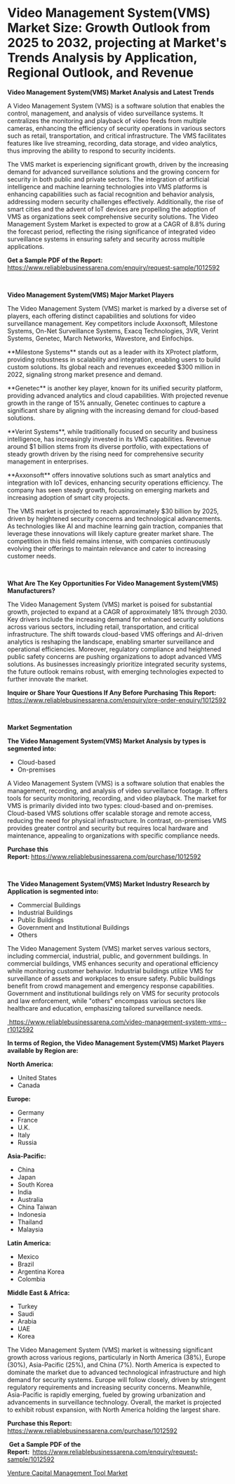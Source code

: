 <p><h1>Video Management System(VMS) Market Size: Growth Outlook from 2025 to 2032, projecting at Market's Trends Analysis by Application, Regional Outlook, and Revenue</h1></p><p><strong>Video Management System(VMS) Market Analysis and Latest Trends</strong></p>
<p><p>A Video Management System (VMS) is a software solution that enables the control, management, and analysis of video surveillance systems. It centralizes the monitoring and playback of video feeds from multiple cameras, enhancing the efficiency of security operations in various sectors such as retail, transportation, and critical infrastructure. The VMS facilitates features like live streaming, recording, data storage, and video analytics, thus improving the ability to respond to security incidents.</p><p>The VMS market is experiencing significant growth, driven by the increasing demand for advanced surveillance solutions and the growing concern for security in both public and private sectors. The integration of artificial intelligence and machine learning technologies into VMS platforms is enhancing capabilities such as facial recognition and behavior analysis, addressing modern security challenges effectively. Additionally, the rise of smart cities and the advent of IoT devices are propelling the adoption of VMS as organizations seek comprehensive security solutions. The Video Management System Market is expected to grow at a CAGR of 8.8% during the forecast period, reflecting the rising significance of integrated video surveillance systems in ensuring safety and security across multiple applications.</p></p>
<p><strong>Get a Sample PDF of the Report:&nbsp;</strong> <a href="https://www.reliablebusinessarena.com/enquiry/request-sample/1012592?utm_campaign=2982&utm_medium=2&utm_source=Github&utm_content=ia&utm_term=11032025&utm_id=video-management-systemvms">https://www.reliablebusinessarena.com/enquiry/request-sample/1012592</a></p>
<p>&nbsp;</p>
<p><strong>Video Management System(VMS) Major Market Players</strong></p>
<p><p>The Video Management System (VMS) market is marked by a diverse set of players, each offering distinct capabilities and solutions for video surveillance management. Key competitors include Axxonsoft, Milestone Systems, On-Net Surveillance Systems, Exacq Technologies, 3VR, Verint Systems, Genetec, March Networks, Wavestore, and Einfochips.</p><p>**Milestone Systems** stands out as a leader with its XProtect platform, providing robustness in scalability and integration, enabling users to build custom solutions. Its global reach and revenues exceeded $300 million in 2022, signaling strong market presence and demand.</p><p>**Genetec** is another key player, known for its unified security platform, providing advanced analytics and cloud capabilities. With projected revenue growth in the range of 15% annually, Genetec continues to capture a significant share by aligning with the increasing demand for cloud-based solutions.</p><p>**Verint Systems**, while traditionally focused on security and business intelligence, has increasingly invested in its VMS capabilities. Revenue around $1 billion stems from its diverse portfolio, with expectations of steady growth driven by the rising need for comprehensive security management in enterprises.</p><p>**Axxonsoft** offers innovative solutions such as smart analytics and integration with IoT devices, enhancing security operations efficiency. The company has seen steady growth, focusing on emerging markets and increasing adoption of smart city projects.</p><p>The VMS market is projected to reach approximately $30 billion by 2025, driven by heightened security concerns and technological advancements. As technologies like AI and machine learning gain traction, companies that leverage these innovations will likely capture greater market share. The competition in this field remains intense, with companies continuously evolving their offerings to maintain relevance and cater to increasing customer needs.</p></p>
<p>&nbsp;</p>
<p><strong>What Are The Key Opportunities For Video Management System(VMS) Manufacturers?</strong></p>
<p><p>The Video Management System (VMS) market is poised for substantial growth, projected to expand at a CAGR of approximately 18% through 2030. Key drivers include the increasing demand for enhanced security solutions across various sectors, including retail, transportation, and critical infrastructure. The shift towards cloud-based VMS offerings and AI-driven analytics is reshaping the landscape, enabling smarter surveillance and operational efficiencies. Moreover, regulatory compliance and heightened public safety concerns are pushing organizations to adopt advanced VMS solutions. As businesses increasingly prioritize integrated security systems, the future outlook remains robust, with emerging technologies expected to further innovate the market.</p></p>
<p><strong>Inquire or Share Your Questions If Any Before Purchasing This Report:</strong> <a href="https://www.reliablebusinessarena.com/enquiry/pre-order-enquiry/1012592?utm_campaign=2982&utm_medium=2&utm_source=Github&utm_content=ia&utm_term=11032025&utm_id=video-management-systemvms">https://www.reliablebusinessarena.com/enquiry/pre-order-enquiry/1012592</a></p>
<p>&nbsp;</p>
<p><strong>Market Segmentation</strong></p>
<p><strong>The Video Management System(VMS) Market Analysis by types is segmented into:</strong></p>
<p><ul><li>Cloud-based</li><li>On-premises</li></ul></p>
<p><p>A Video Management System (VMS) is a software solution that enables the management, recording, and analysis of video surveillance footage. It offers tools for security monitoring, recording, and video playback. The market for VMS is primarily divided into two types: cloud-based and on-premises. Cloud-based VMS solutions offer scalable storage and remote access, reducing the need for physical infrastructure. In contrast, on-premises VMS provides greater control and security but requires local hardware and maintenance, appealing to organizations with specific compliance needs.</p></p>
<p><strong>Purchase this Report:&nbsp;</strong><a href="https://www.reliablebusinessarena.com/purchase/1012592?utm_campaign=2982&utm_medium=2&utm_source=Github&utm_content=ia&utm_term=11032025&utm_id=video-management-systemvms">https://www.reliablebusinessarena.com/purchase/1012592</a></p>
<p>&nbsp;</p>
<p><strong>The Video Management System(VMS) Market Industry Research by Application is segmented into:</strong></p>
<p><ul><li>Commercial Buildings</li><li>Industrial Buildings</li><li>Public Buildings</li><li>Government and Institutional Buildings</li><li>Others</li></ul></p>
<p><p>The Video Management System (VMS) market serves various sectors, including commercial, industrial, public, and government buildings. In commercial buildings, VMS enhances security and operational efficiency while monitoring customer behavior. Industrial buildings utilize VMS for surveillance of assets and workplaces to ensure safety. Public buildings benefit from crowd management and emergency response capabilities. Government and institutional buildings rely on VMS for security protocols and law enforcement, while "others" encompass various sectors like healthcare and education, emphasizing tailored surveillance needs.</p></p>
<p><a href="https://www.reliablebusinessarena.com/video-management-system-vms--r1012592?utm_campaign=2982&utm_medium=2&utm_source=Github&utm_content=ia&utm_term=11032025&utm_id=video-management-systemvms">&nbsp;https://www.reliablebusinessarena.com/video-management-system-vms--r1012592</a></p>
<p><strong>In terms of Region, the Video Management System(VMS) Market Players available by Region are:</strong></p>
<p>
    <p> <strong> North America: </strong>
        <ul>
            <li>United States</li>
            <li>Canada</li>
        </ul>
        </p> 
    <p> <strong> Europe: </strong>
        <ul>
            <li>Germany</li>
            <li>France</li>
            <li>U.K.</li>
            <li>Italy</li>
            <li>Russia</li>
        </ul>
        </p> 
    <p> <strong> Asia-Pacific: </strong>
        <ul>
            <li>China</li>
            <li>Japan</li>
            <li>South Korea</li>
            <li>India</li>
            <li>Australia</li>
            <li>China Taiwan</li>
            <li>Indonesia</li>
            <li>Thailand</li>
            <li>Malaysia</li>
        </ul>
        </p> 
    <p> <strong> Latin America: </strong>
        <ul>
            <li>Mexico</li>
            <li>Brazil</li>
            <li>Argentina Korea</li>
            <li>Colombia</li>
        </ul>
        </p> 
    <p> <strong> Middle East & Africa: </strong>
        <ul>
            <li>Turkey</li>
            <li>Saudi</li>
            <li>Arabia</li>
            <li>UAE</li>
            <li>Korea</li>
        </ul>
    </p>
    </p>
<p><p>The Video Management System (VMS) market is witnessing significant growth across various regions, particularly in North America (38%), Europe (30%), Asia-Pacific (25%), and China (7%). North America is expected to dominate the market due to advanced technological infrastructure and high demand for security systems. Europe will follow closely, driven by stringent regulatory requirements and increasing security concerns. Meanwhile, Asia-Pacific is rapidly emerging, fueled by growing urbanization and advancements in surveillance technology. Overall, the market is projected to exhibit robust expansion, with North America holding the largest share.</p></p>
<p><strong>Purchase this Report: </strong><a href="https://www.reliablebusinessarena.com/purchase/1012592?utm_campaign=2982&utm_medium=2&utm_source=Github&utm_content=ia&utm_term=11032025&utm_id=video-management-systemvms">https://www.reliablebusinessarena.com/purchase/1012592</a></p>
<p>&nbsp;<strong>Get a Sample PDF of the Report:&nbsp;&nbsp;</strong><a href="https://www.reliablebusinessarena.com/enquiry/request-sample/1012592?utm_campaign=2982&utm_medium=2&utm_source=Github&utm_content=ia&utm_term=11032025&utm_id=video-management-systemvms">https://www.reliablebusinessarena.com/enquiry/request-sample/1012592</a></p>
<p><strong></strong></p>
<p><p><a href="https://github.com/ezahdyre/Market-Research-Report-List-1/blob/main/venture-capital-management-tool-market.md?utm_campaign=2982&utm_medium=2&utm_source=Github&utm_content=ia&utm_term=11032025&utm_id=video-management-systemvms">Venture Capital Management Tool Market</a></p></p>